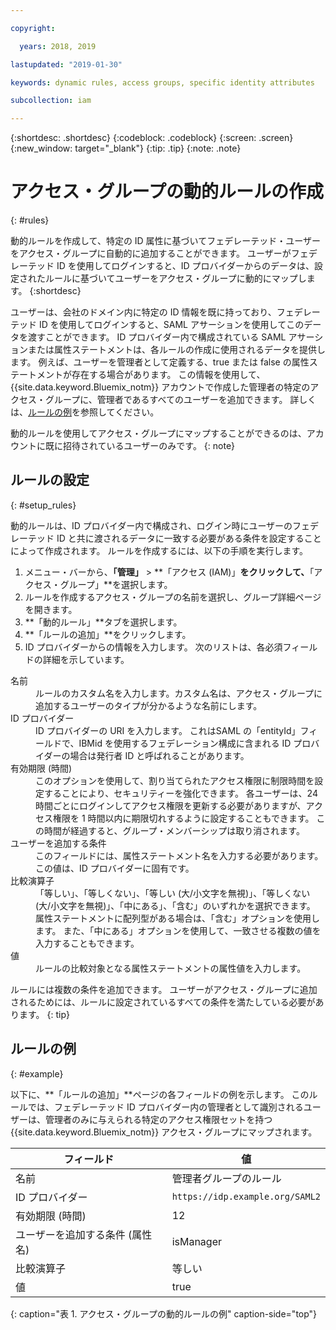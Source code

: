 ```yaml
---

copyright:

  years: 2018, 2019

lastupdated: "2019-01-30"

keywords: dynamic rules, access groups, specific identity attributes

subcollection: iam

---
```


{:shortdesc: .shortdesc}
{:codeblock: .codeblock}
{:screen: .screen}
{:new_window: target="_blank"}
{:tip: .tip}
{:note: .note}

# アクセス・グループの動的ルールの作成
{: #rules}

動的ルールを作成して、特定の ID 属性に基づいてフェデレーテッド・ユーザーをアクセス・グループに自動的に追加することができます。 ユーザーがフェデレーテッド ID を使用してログインすると、ID プロバイダーからのデータは、設定されたルールに基づいてユーザーをアクセス・グループに動的にマップします。
{:shortdesc}

ユーザーは、会社のドメイン内に特定の ID 情報を既に持っており、フェデレーテッド ID を使用してログインすると、SAML アサーションを使用してこのデータを渡すことができます。 ID プロバイダー内で構成されている SAML アサーションまたは属性ステートメントは、各ルールの作成に使用されるデータを提供します。 例えば、ユーザーを管理者として定義する、true または false の属性ステートメントが存在する場合があります。 この情報を使用して、{{site.data.keyword.Bluemix_notm}} アカウントで作成した管理者の特定のアクセス・グループに、管理者であるすべてのユーザーを追加できます。 詳しくは、[ルールの例](/docs/iam?topic=iam-rules#example)を参照してください。

動的ルールを使用してアクセス・グループにマップすることができるのは、アカウントに既に招待されているユーザーのみです。
{: note}

## ルールの設定
{: #setup_rules}

動的ルールは、ID プロバイダー内で構成され、ログイン時にユーザーのフェデレーテッド ID と共に渡されるデータに一致する必要がある条件を設定することによって作成されます。 ルールを作成するには、以下の手順を実行します。

1. メニュー・バーから、**「管理」** &gt; **「アクセス (IAM)」**をクリックして、**「アクセス・グループ」**を選択します。
2. ルールを作成するアクセス・グループの名前を選択し、グループ詳細ページを開きます。
3. **「動的ルール」**タブを選択します。
4. **「ルールの追加」**をクリックします。
5. ID プロバイダーからの情報を入力します。 次のリストは、各必須フィールドの詳細を示しています。

<dl>
<dt>名前</dt>
<dd>ルールのカスタム名を入力します。カスタム名は、アクセス・グループに追加するユーザーのタイプが分かるような名前にします。</dd>
<dt>ID プロバイダー</dt>
<dd>ID プロバイダーの URI を入力します。 これはSAML の「entityId」フィールドで、IBMid を使用するフェデレーション構成に含まれる ID プロバイダーの場合は発行者 ID と呼ばれることがあります。</dd>
<dt>有効期限 (時間)</dt>
<dd>このオプションを使用して、割り当てられたアクセス権限に制限時間を設定することにより、セキュリティーを強化できます。 各ユーザーは、24 時間ごとにログインしてアクセス権限を更新する必要がありますが、アクセス権限を 1 時間以内に期限切れするように設定することもできます。 この時間が経過すると、グループ・メンバーシップは取り消されます。</dd>
<dt>ユーザーを追加する条件</dt>
<dd>このフィールドには、属性ステートメント名を入力する必要があります。 この値は、ID プロバイダーに固有です。</dd>
<dt>比較演算子</dt>
<dd>「等しい」、「等しくない」、「等しい (大/小文字を無視)」、「等しくない (大/小文字を無視)」、「中にある」、「含む」のいずれかを選択できます。 属性ステートメントに配列型がある場合は、「含む」オプションを使用します。 また、「中にある」オプションを使用して、一致させる複数の値を入力することもできます。</dd>
<dt>値</dt>
<dd>ルールの比較対象となる属性ステートメントの属性値を入力します。</dd>
</dl>

ルールには複数の条件を追加できます。 ユーザーがアクセス・グループに追加されるためには、ルールに設定されているすべての条件を満たしている必要があります。
{: tip}

## ルールの例
{: #example}

以下に、**「ルールの追加」**ページの各フィールドの例を示します。 このルールでは、フェデレーテッド ID プロバイダー内の管理者として識別されるユーザーは、管理者のみに与えられる特定のアクセス権限セットを持つ {{site.data.keyword.Bluemix_notm}} アクセス・グループにマップされます。

| フィールド | 値 |
|----------|---------|
| 名前 | 管理者グループのルール |
| ID プロバイダー | `https://idp.example.org/SAML2` |
| 有効期限 (時間) | 12 |
| ユーザーを追加する条件 (属性名) | isManager |
| 比較演算子 | 等しい  |
| 値 |  true |
{: caption="表 1. アクセス・グループの動的ルールの例" caption-side="top"}
